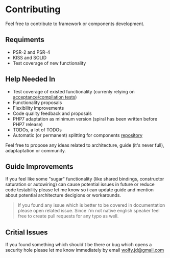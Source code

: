 # Contributing
Feel free to contribute to framework or components development. 

## Requiments
* PSR-2 and PSR-4
* KISS and SOLID
* Test coverage of new functionality

## Help Needed In
* Test coverage of existed functionality (currenly relying on [acceptance/compilation tests](https://travis-ci.org/spiral/application))
* Functionality proposals
* Flexibility improvements
* Code quality feedback and proposals
* PHP7 adaptation as minimum version (spiral has been written before PHP7 release)
* TODOs, a lot of TODOs
* Automatic (or permanent) splitting for components [repository](https://github.com/spiral/components)

Feel free to propose any ideas related to architecture, guide (it's never full), adaptaptation or community.

## Guide Improvements
If you feel like some "sugar" functionality (like shared bindings, constructor saturation or autowiring) can cause potential issues in future or reduce code testability please let me know so i can update guide and mention about potential architecture decigions or workarounds.

> If you found any issue which is better to be covered in documentation please open related issue. Since i'm not native english speaker feel free to create pull requests for any typo as well.

## Critial Issues
If you found something which should't be there or bug which opens a security hole please let me know immediately by email wolfy.jd@gmail.com
